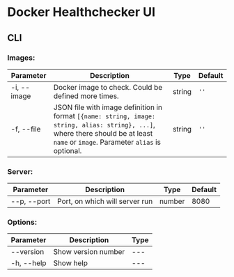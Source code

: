 # Docker Healthchecker UI

## CLI

### Images:
| Parameter | Description | Type | Default |
| ---- | ----------- | ---- | ---- |
| -i, --image | Docker image to check. Could be defined more times. | string | `''` |
| -f, --file | JSON file with image definition in format `[{name: string, image: string, alias: string}, ...]`, where there should be at least `name` or `image`. Parameter `alias` is optional. | string | `''` |

### Server:
| Parameter | Description | Type | Default |
| ---- | ----------- | ---- | ------ |
| --p, --port | Port, on which will server run | number | 8080 |

### Options:
| Parameter | Description | Type |
| ---- | ----------- | ---- |
| --version | Show version number | --- |
| -h, --help | Show help | --- |